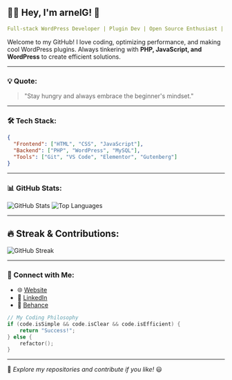 ## 👨‍💻 Hey, I'm **arnelG**! 🚀

```yaml
Full-stack WordPress Developer | Plugin Dev | Open Source Enthusiast | ITguy
```

Welcome to my GitHub! I love coding, optimizing performance, and making cool WordPress plugins. Always tinkering with **PHP, JavaScript, and WordPress** to create efficient solutions.

---

### 💡 Quote:
> "Stay hungry and always embrace the beginner's mindset."

---

### 🛠️ Tech Stack:
```json
{
  "Frontend": ["HTML", "CSS", "JavaScript"],
  "Backend": ["PHP", "WordPress", "MySQL"],
  "Tools": ["Git", "VS Code", "Elementor", "Gutenberg"]
}
```
---

### 📊 GitHub Stats:

  <img src="https://github-readme-stats.vercel.app/api?username=wikiwyrhead&show_icons=true&theme=tokyonight&hide_border=true" alt="GitHub Stats" />
  <img src="https://github-readme-stats.vercel.app/api/top-langs/?username=wikiwyrhead&layout=compact&theme=tokyonight&hide_border=true" alt="Top Languages" />

---

## 🔥 Streak & Contributions:
![GitHub Streak](https://streak-stats.demolab.com?user=wikiwyrhead&theme=tokyonight&hide_border=true)

---

### 📡 Connect with Me:
- 🌐 [Website](https://arnelgo.info/)
- 💼 [LinkedIn](https://www.linkedin.com/in/arnelgo)
- 🎨 [Behance](https://www.behance.net/arnielgo7b84)

```c
// My Coding Philosophy
if (code.isSimple && code.isClear && code.isEfficient) {
    return "Success!";
} else {
    refactor();
}
```
---
🔹 *Explore my repositories and contribute if you like!* 😃
